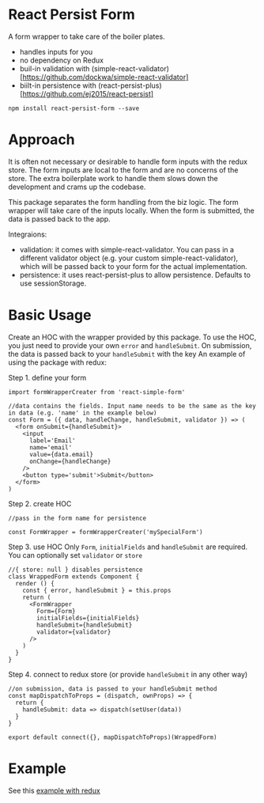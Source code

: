 # React Persist Form 
A form wrapper to take care of the boiler plates. 

* handles inputs for you
* no dependency on Redux
* buil-in validation with (simple-react-validator)[https://github.com/dockwa/simple-react-validator]
* biilt-in persistence with (react-persist-plus)[https://github.com/ej2015/react-persist]

```
npm install react-persist-form --save
```

# Approach
It is often not necessary or desirable to handle form inputs with the redux store. The form inputs are local to the form and are no concerns of the store. The extra boilerplate work to handle them slows down the development and crams up the codebase.

This package separates the form handling from the biz logic. The form wrapper will take care of the inputs locally. When the form is submitted, the data is passed back to the app.

Integraions:

* validation: it comes with simple-react-validator. You can pass in a different validator object (e.g. your custom simple-react-validator), which will be passed back to your form for the actual implementation.
* persistence: it uses react-persist-plus to allow persistence. Defaults to use sessionStorage.


# Basic Usage
Create an HOC with the wrapper provided by this package. To use the HOC, you just need to provide your own `error` and `handleSubmit`. On submission, the data is passed back to your `handleSubmit` with the key
An example of using the package with redux:

Step 1. define your form
```
import formWrapperCreater from 'react-simple-form'

//data contains the fields. Input name needs to be the same as the key in data (e.g. 'name' in the example below)
const Form = ({ data, handleChange, handleSubmit, validator }) => (
  <form onSubmit={handleSubmit}>
    <input
      label='Email'
      name='email'
      value={data.email}
      onChange={handleChange}
    />
    <button type='submit'>Submit</button>
  </form>
)
```

Step 2. create HOC
```
//pass in the form name for persistence

const FormWrapper = formWrapperCreater('mySpecialForm')
```
Step 3. use HOC
Only `Form`, `initialFields` and `handleSubmit` are required. You can optionally set `validator` or `store` 
```
//{ store: null } disables persistence
class WrappedForm extends Component {
  render () {
    const { error, handleSubmit } = this.props
    return (
      <FormWrapper
        Form={Form}
        initialFields={initialFields}
        handleSubmit={handleSubmit}
        validator={validator}
      />
    )
  }
}
```

Step 4. connect to redux store (or provide `handleSubmit` in any other way)
```
//on submission, data is passed to your handleSubmit method
const mapDispatchToProps = (dispatch, ownProps) => {
  return {
    handleSubmit: data => dispatch(setUser(data))
  }
}

export default connect({}, mapDispatchToProps)(WrappedForm)
```
# Example
See this [example with redux](https://github.com/ej2015/react-persist-form-example)
